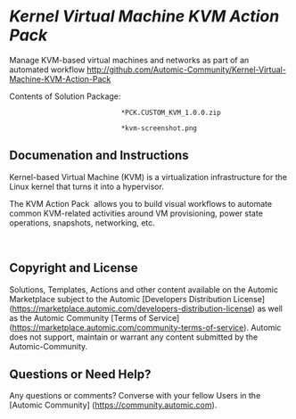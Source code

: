 *Kernel Virtual Machine KVM Action Pack*
=============


Manage KVM-based virtual machines and networks as part of an automated workflow
http://github.com/Automic-Community/Kernel-Virtual-Machine-KVM-Action-Pack

<!-- List of attached files -->
Contents of Solution Package:

						
								*PCK.CUSTOM_KVM_1.0.0.zip
								
								*kvm-screenshot.png
								
						


Documenation and Instructions
---

<p>Kernel-based Virtual Machine (KVM) is a virtualization infrastructure for the Linux kernel that turns it into a hypervisor.</p>
<p>The KVM Action Pack &nbsp;allows you to build visual workflows to automate common KVM-related activities around VM provisioning, power state operations, snapshots, networking, etc.</p>
<p>&nbsp;</p>

Copyright and License
---

Solutions, Templates, Actions and other content available on the Automic Marketplace subject to the Automic [Developers Distribution License] (https://marketplace.automic.com/developers-distribution-license) as well as the Automic Community [Terms of Service] (https://marketplace.automic.com/community-terms-of-service).
Automic does not support, maintain or warrant any content submitted by the Automic-Community.



Questions or Need Help? 
---
Any questions or comments? Converse with your fellow Users in the [Automic Community] (https://community.automic.com).